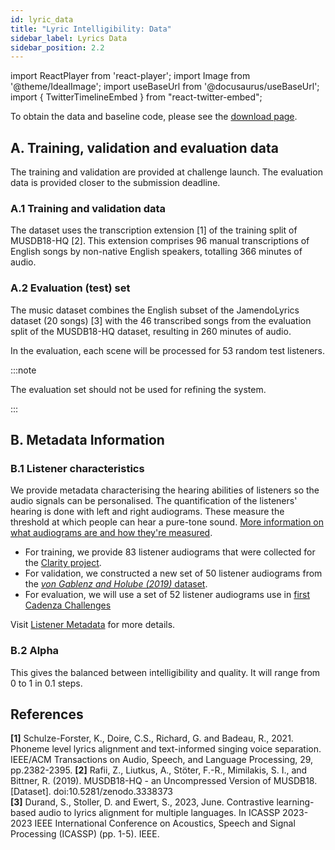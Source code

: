 ```yaml
---
id: lyric_data
title: "Lyric Intelligibility: Data"
sidebar_label: Lyrics Data
sidebar_position: 2.2
---
```

import ReactPlayer from 'react-player';
import Image from '@theme/IdealImage';
import useBaseUrl from '@docusaurus/useBaseUrl';
import { TwitterTimelineEmbed } from "react-twitter-embed";

To obtain the data and baseline code, please see the [download page](../download).

## A. Training, validation and evaluation data

The training and validation are provided at challenge launch. The evaluation data is provided closer to the submission deadline.

### A.1 Training and validation data

The dataset uses the transcription extension [1] of the training split of MUSDB18-HQ [2]. This extension comprises 96 manual transcriptions of English songs by
non-native English speakers, totalling 366 minutes of audio.

### A.2 Evaluation (test) set

The music dataset combines the English subset of the JamendoLyrics dataset (20 songs) [3] with the 46 transcribed songs from the evaluation split of the
MUSDB18-HQ dataset, resulting in 260 minutes of audio.

In the evaluation, each scene will be processed for 53 random test listeners.

:::note

The evaluation set should not be used for refining the system.

:::

## B. Metadata Information

### B.1 Listener characteristics

We provide metadata characterising the hearing abilities of listeners so the audio signals can be personalised. 
The quantification of the listeners' hearing is done with left and right audiograms. These measure the threshold at which people can hear a pure-tone sound. 
[More information on what audiograms are and how they're measured](/docs/learning_resources/Hearing_impairment/edu_measuring_HI#audiograms).

- For training, we provide 83 listener audiograms that were collected for the [Clarity project](https://claritychallenge.org/).
- For validation, we constructed a new set of 50 listener audiograms from the [_von Gablenz and Holube (2019)_
dataset](https://zenodo.org/record/4995261#.Y_3O1HbP2Hu).
- For evaluation, we will use a set of 52 listener audiograms use in [first Cadenza Challenges](../../cadenza1/cc1_intro)

Visit [Listener Metadata](data_listener) for more details.

### B.2 Alpha

This gives the balanced between intelligibility and quality. It will range from 0 to 1 in 0.1 steps.

## References
<a name="refs"></a>

**[1]** Schulze-Forster, K., Doire, C.S., Richard, G. and Badeau, R., 2021. Phoneme level lyrics alignment and text-informed singing voice separation. IEEE/ACM Transactions on Audio, Speech, and Language Processing, 29, pp.2382-2395.
**[2]** Rafii, Z., Liutkus, A., Stöter, F.-R., Mimilakis, S. I., and Bittner, R. (2019). MUSDB18-HQ - an Uncompressed Version of MUSDB18. [Dataset]. doi:10.5281/zenodo.3338373  
**[3]** Durand, S., Stoller, D. and Ewert, S., 2023, June. Contrastive learning-based audio to lyrics alignment for multiple languages. In ICASSP 2023-2023 IEEE International Conference on Acoustics, Speech and Signal Processing (ICASSP) (pp. 1-5). IEEE.